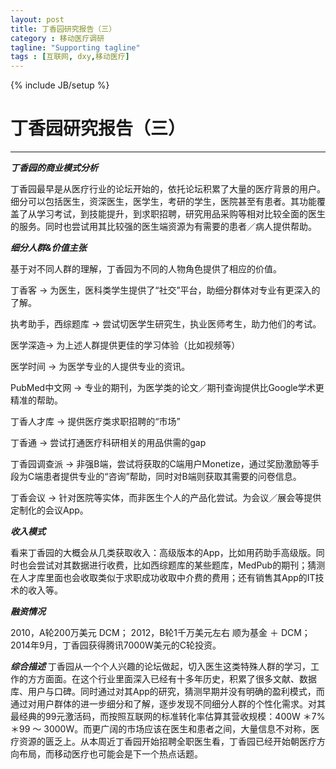 ```yaml
---
layout: post
title: 丁香园研究报告（三）
category : 移动医疗调研
tagline: "Supporting tagline"
tags : [互联网, dxy,移动医疗]
---
```

{% include JB/setup %}
# 丁香园研究报告（三）
---

***丁香园的商业模式分析***

丁香园最早是从医疗行业的论坛开始的，依托论坛积累了大量的医疗背景的用户。细分可以包括医生，资深医生，医学生，考研的学生，医院甚至有患者。其功能覆盖了从学习考试，到技能提升，到求职招聘，研究用品采购等相对比较全面的医生的服务。同时也尝试用其比较强的医生端资源为有需要的患者／病人提供帮助。

***细分人群&价值主张***

基于对不同人群的理解，丁香园为不同的人物角色提供了相应的价值。

丁香客 -> 为医生，医科类学生提供了“社交”平台，助细分群体对专业有更深入的了解。

执考助手，西综题库 -> 尝试切医学生研究生，执业医师考生，助力他们的考试。

医学深造-> 为上述人群提供更佳的学习体验（比如视频等）

医学时间 -> 为医学专业的人提供专业的资讯。

PubMed中文网 -> 专业的期刊，为医学类的论文／期刊查询提供比Google学术更精准的帮助。

丁香人才库 -> 提供医疗类求职招聘的“市场”

丁香通 -> 尝试打通医疗科研相关的用品供需的gap

丁香园调查派 -> 非强B端，尝试将获取的C端用户Monetize，通过奖励激励等手段为C端患者提供专业的“咨询”帮助，同时对B端则获取其需要的问卷信息。

丁香会议 -> 针对医院等实体，而非医生个人的产品化尝试。为会议／展会等提供定制化的会议App。

***收入模式***

看来丁香园的大概会从几类获取收入：高级版本的App，比如用药助手高级版。同时也会尝试对其数据进行收费，比如西综题库的某些题库，MedPub的期刊；猜测在人才库里面也会收取类似于求职成功收取中介费的费用；还有销售其App的IT技术的收入等。

***融资情况***

2010，A轮200万美元 DCM；
2012，B轮1千万美元左右 顺为基金 ＋ DCM；
2014年9月，丁香园获得腾讯7000W美元的C轮投资。

***综合描述***
丁香园从一个个人兴趣的论坛做起，切入医生这类特殊人群的学习，工作的方方面面。在这个行业里面深入已经有十多年历史，积累了很多文献、数据库、用户与口碑。同时通过对其App的研究，猜测早期并没有明确的盈利模式，而通过对用户群体的进一步细分和了解，逐步发现不同细分人群的个性化需求。对其最经典的99元激活码，而按照互联网的标准转化率估算其营收规模：400W ＊7%＊99 ～ 3000W。而更广阔的市场应该在医生和患者之间，大量信息不对称，医疗资源的匮乏上。从本周近丁香园开始招聘全职医生看，丁香园已经开始朝医疗方向布局，而移动医疗也可能会是下一个热点话题。


